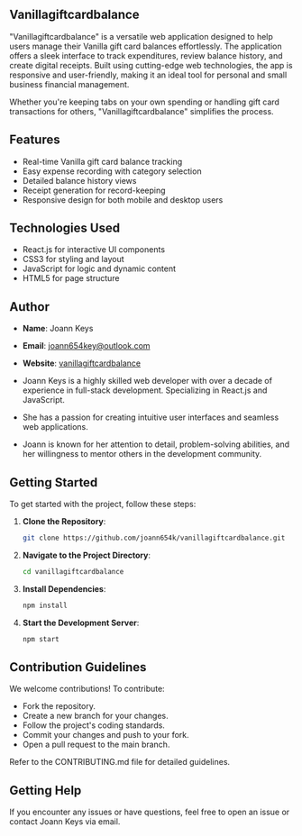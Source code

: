 ## Vanillagiftcardbalance

"Vanillagiftcardbalance" is a versatile web application designed to help users manage their Vanilla gift card balances effortlessly. The application offers a sleek interface to track expenditures, review balance history, and create digital receipts. Built using cutting-edge web technologies, the app is responsive and user-friendly, making it an ideal tool for personal and small business financial management. 

Whether you're keeping tabs on your own spending or handling gift card transactions for others, "Vanillagiftcardbalance" simplifies the process.

## Features

- Real-time Vanilla gift card balance tracking
- Easy expense recording with category selection
- Detailed balance history views
- Receipt generation for record-keeping
- Responsive design for both mobile and desktop users

## Technologies Used

- React.js for interactive UI components
- CSS3 for styling and layout
- JavaScript for logic and dynamic content
- HTML5 for page structure

## Author

- **Name**: Joann Keys 
- **Email**: joann654key@outlook.com  
- **Website**: [vanillagiftcardbalance](https://www.publix-passport.com)

- Joann Keys is a highly skilled web developer with over a decade of experience in full-stack development. Specializing in React.js and JavaScript.
- She has a passion for creating intuitive user interfaces and seamless web applications.
- Joann is known for her attention to detail, problem-solving abilities, and her willingness to mentor others in the development community.

## Getting Started

To get started with the project, follow these steps:

1. **Clone the Repository**:
   ```bash
   git clone https://github.com/joann654k/vanillagiftcardbalance.git
2. **Navigate to the Project Directory**:
   ```bash
   cd vanillagiftcardbalance
3. **Install Dependencies**:
   ```bash
   npm install
4. **Start the Development Server**:
   ```bash
   npm start

## **Contribution Guidelines**
We welcome contributions! To contribute:

- Fork the repository.
- Create a new branch for your changes.
- Follow the project's coding standards.
- Commit your changes and push to your fork.
- Open a pull request to the main branch.

Refer to the CONTRIBUTING.md file for detailed guidelines.

## **Getting Help**
If you encounter any issues or have questions, feel free to open an issue or contact Joann Keys via email.

